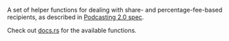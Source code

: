 A set of helper functions for dealing with share- and percentage-fee-based recipients, as described in [Podcasting 2.0 spec](https://github.com/Podcastindex-org/podcast-namespace/blob/main/value/value.md).

Check out [docs.rs](https://docs.rs/v4v) for the available functions.

